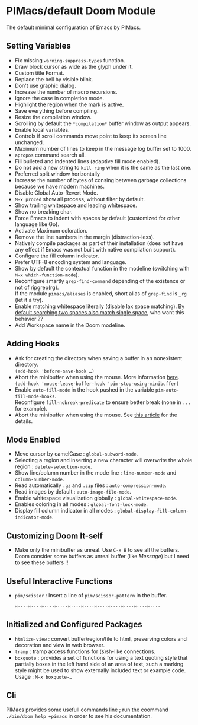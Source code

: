 # PIMacs/default Doom Module

The default minimal configuration of Emacs by PIMacs.

## Setting Variables

* Fix missing `warning-suppress-types` function.
* Draw block cursor as wide as the glyph under it.
* Custom title Format.
* Replace the bell by visible blink.
* Don't use graphic dialog.
* Increase the number of macro recursions.
* Ignore the case in completion mode.
* Highlight the region when the mark is active.
* Save everything before compiling.
* Resize the compilation window.
* Scrolling by default the `*compilation*` buffer window as output appears.
* Enable local variables.
* Controls if scroll commands move point to keep its screen line unchanged.
* Maximum number of lines to keep in the message log buffer set to 1000.
* `apropos` command search all.
* Fill bulleted and indented lines (adaptive fill mode enabled).
* Do not add a new string to `kill-ring` when it is the same as the last one.
* Preferred split window horizontally
* Increase the number of bytes of consing between garbage collections because we have modern machines.
* Disable Global Auto-Revert Mode.
* `M-x proced` show all process, without filter by default.
* Show trailing whitespace and leading whitespace.
* Show no breaking char.
* Force Emacs to indent with spaces by default (customized for other language like Go).
* Activate Maximum coloration.
* Remove the line numbers in the margin (distraction-less).
* Natively compile packages as part of their installation (does not
  have any effect if Emacs was not built with native compilation support).
* Configure the fill column indicator.
* Prefer UTF-8 encoding system and language.
* Show by default the contextual function in the modeline (switching with `M-x which-function-mode`).
* Reconfigure smartly `grep-find-command` depending of the existence or not of [ripgrep(rg)](https://github.com/BurntSushi/ripgrep).  
  If the module `pimacs/aliases` is enabled, short alias of `grep-find` is `_rg` (let it a try).
* Enable matching whitespace literally (disable lax space matching).
  [By default searching two spaces also match single space](https://www.gnu.org/software/emacs/manual/html_node/emacs/Special-Isearch.html#Special-Isearch), who want this behavior ??
* Add Workspace name in the Doom modeline.

## Adding Hooks

* Ask for creating the directory when saving a buffer in an nonexistent directory.  
  `(add-hook 'before-save-hook …)`
* Abort the minibuffer when using the mouse. More information [here](https://trey-jackson.blogspot.com/2010/04/emacs-tip-36-abort-minibuffer-when.html).  
  `(add-hook 'mouse-leave-buffer-hook 'pim-stop-using-minibuffer)`
* Enable `auto-fill-mode` in the hook pushed in the variable `pim-auto-fill-mode-hooks`.  
  Reconfigure `fill-nobreak-predicate` to ensure better break (none in `...` for example).
* Abort the minibuffer when using the mouse.
  See [this article](https://trey-jackson.blogspot.com/2010/04/emacs-tip-36-abort-minibuffer-when.html) for the details.
  
## Mode Enabled

* Move cursor by camelCase : `global-subword-mode`.
* Selecting a region and inserting a new character will overwrite the whole region : `delete-selection-mode`.
* Show line/column number in the mode line : `line-number-mode` and `column-number-mode`.
* Read automatically  `.gz` and `.zip` files : `auto-compression-mode`.
* Read images by default : `auto-image-file-mode`.
* Enable whitespace visualization globally : `global-whitespace-mode`.
* Enables coloring in all modes : `global-font-lock-mode`.
* Display fill column indicator in all modes : `global-display-fill-column-indicator-mode`.

## Customizing Doom It-self

* Make only the minibuffer as unreal. Use `C-x B` to see all the buffers.  
  Doom consider some buffers as unreal buffer (like *Message*) but I need to see these buffers !!

## Useful Interactive Functions

* `pim/scissor` : Insert a line of `pim/scissor-pattern` in the buffer.
  
  `✂····✂····✂····✂····✂····✂····✂····✂····✂····✂····✂····`

## Initialized and Configured Packages

* `htmlize-view` : convert buffer/region/file to html, preserving colors and decoration and view in web browser.
* `tramp` : tramp access functions for (s)sh-like connections.
* `boxquote` : provides a set of functions for using a text quoting
  style that partially boxes in the left hand side of an area of text,
  such a marking style might be used to show externally included text
  or example code. Usage : `M-x boxquote-…`


## Cli

PIMacs provides some usefull commands line ; run the coommand
`./bin/doom help +pimacs` in order to see his documentation.
